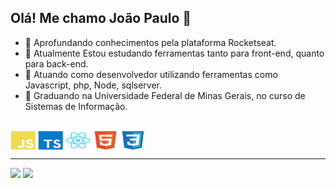 ## Olá! Me chamo João Paulo 👋
- 🔭 Aprofundando conhecimentos pela plataforma Rocketseat.
- 🌱 Atualmente Estou estudando ferramentas tanto para front-end, quanto para back-end. 
- 🗻 Atuando como desenvolvedor utilizando ferramentas como Javascript, php, Node, sqlserver.
- 📘 Graduando na Universidade Federal de Minas Gerais, no curso de Sistemas de Informação. 
  
<div style="display: inline_block"><br>
  <img align="center" alt="Js" height="30" width="40" src="https://raw.githubusercontent.com/devicons/devicon/master/icons/javascript/javascript-plain.svg">
  <img align="center" alt="Ts" height="30" width="40" src="https://raw.githubusercontent.com/devicons/devicon/master/icons/typescript/typescript-plain.svg">
  <img align="center" alt="React" height="30" width="40" src="https://raw.githubusercontent.com/devicons/devicon/master/icons/react/react-original.svg">
  <img align="center" alt="HTML" height="30" width="40" src="https://raw.githubusercontent.com/devicons/devicon/master/icons/html5/html5-original.svg">
  <img align="center" alt="CSS" height="30" width="40" src="https://raw.githubusercontent.com/devicons/devicon/master/icons/css3/css3-original.svg">
</div>
  
---  
  
<div>
  <a href="https://www.linkedin.com/in/joaopaulo33/"><img src="https://img.shields.io/badge/-LinkedIn-%230077B5?style=for-the-badge&logo=linkedin&logoColor=white" target="_blank"></a>
  <a href="mailto:joaopaulo33573@gmail.com?Subject=Título%20da%20mensagem"><img src="https://img.shields.io/badge/Gmail-D14836?style=for-the-badge&logo=gmail&logoColor=white" target="_blank">
  </a>
<!--   <a href="https://wa.me/5531991816265"><img src='https://img.shields.io/badge/WhatsApp-25D366?style=for-the-badge&logo=whatsapp&logoColor=white'</a>
</div> 
 -->
  
<!--
**Joaopaulo33/Joaopaulo33** is a ✨ _special_ ✨ repository because its `README.md` (this file) appears on your GitHub profile.

Here are some ideas to get you started:

-

- 👯 I’m looking to collaborate on ...
- 🤔 I’m looking for help with ...
- 💬 Ask me about ...
- 📫 How to reach me: ...
- 😄 Pronouns: ...
- ⚡ Fun fact: ...
-->
